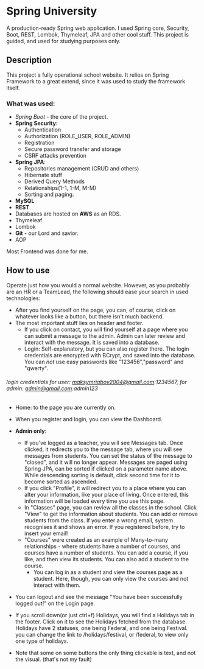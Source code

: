 # Spring University
A production-ready Spring web application. I used Spring core, Security, Boot, REST, Lombok, Thymeleaf, JPA and other cool stuff.
This project is guided, and used for studying purposes only.
## Description 
This project a fully operational school website.  It relies on Spring Framework to a great extend, since it was used to study the framework itself. 
### What was used:

 - *Spring Boot* - the core of the project.
 -  **Spring Security**:
    - Authentication
    - Authorization (ROLE_USER, ROLE_ADMIN)
    - Registration
    - Secure password transfer and storage
    - CSRF attacks prevention
 - **Spring JPA**:
   - Repositories management (CRUD and others)
    - Hibernate stuff 
    - Derived Query Methods
    - Relationships(1-1, 1-M, M-M)
    - Sorting and paging.
- **MySQL**
- **REST**
- Databases are hosted on **AWS** as an RDS.
- Thymeleaf
- Lombok 
- **Git** - our Lord and savior.
- AOP

Most Frontend was done for me.
## How to use
Operate just how you would a normal website. However, as you probably are an HR or a TeamLead, the following should ease your search in used technologies:
- After you find yourself on the page, you can, of course, click on whatever looks like a button, but there isn't much backend.
- The most important stuff lies on header and footer.
  - If you click on contact, you will find yourself at a page where you can submit a message to the admin. Admin can later review and interact with the message. It is saved into a database.
  - Login: Self-explanatory, but you can also register there. The login credentials are encrypted with BCrypt, and saved into the database. You can *not* use easy passwords like "123456","password" and "qwerty". 
###### login credentials for user:  maksymriabov2004@gmail.com:1234567, for admin:  admin@gmail.com:admin123
  - Home: to the page you are currently on.
  - When you register and login, you can view the Dashboard. 
- **Admin only**:
  - If you've logged as a teacher, you will see Messages tab. Once clicked, it redirects you to the message tab, where you will see messages from students. You can set the status of the message to "closed", and it will no longer appear. Messages are paged using Spring JPA, can be sorted if clicked on a parameter name above. While descending sorting is default, click second time for it to become sorted as ascended.
  - If you click "Profile", it will redirect you to a place where you can alter your information, like your place of living. Once entered, this information will be loaded every time you use this page.
  - In "Classes" page, you can review all the classes in the school. Click "View" to get the information about students. You can add or remove students from the class. If you enter a wrong email, system recognises it and shows an error. If you registered before, try to insert your email!
  - "Courses" were created as an example of Many-to-many relationships - where students have a number of courses, and courses have a number of students. You can add a course, if you like, and then view its students. You can also add a student to the course.
    - You can log in as a student and view the courses page as a student. Here, though, you can only view the courses and not interact with them.
  
- You can logout and see the message "You have been successfully logged out!" on the Login page.

- If you scroll down(or just ctrl+f) Holidays, you will find a Holidays tab in the footer. Click on it to see the Holidays fetched from the database. Holidays have 2 statuses, one being Federal, and one being Festival. you can change the link to /holidays/festival, or /federal, to view only one type of holidays.
- Note that some on some buttons the only thing clickable is text, and not the visual. (that's not my fault)
